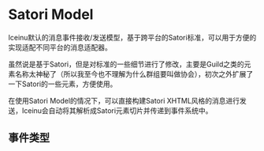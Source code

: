 # Satori Model

Iceinu默认的消息事件接收/发送模型，基于跨平台的Satori标准，可以用于方便的实现适配不同平台的消息适配器。

虽然说是基于Satori，但是对标准的一些细节进行了修改，主要是Guild之类的元素名称太神秘了（所以我至今也不理解为什么群组要叫做协会），初次之外扩展了一下Satori的一些元素，方便使用。

在使用Satori Model的情况下，可以直接构建Satori XHTML风格的消息进行发送，Iceinu会自动将其解析成Satori元素切片并传递到事件系统中。

## 事件类型
